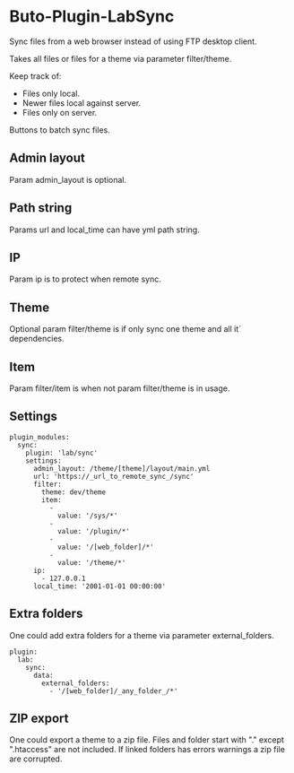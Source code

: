 # Buto-Plugin-LabSync
Sync files from a web browser instead of using FTP desktop client.

Takes all files or files for a theme via parameter filter/theme.

Keep track of:
- Files only local.
- Newer files local against server.
- Files only on server.

Buttons to batch sync files.

## Admin layout
Param admin_layout is optional.

## Path string
Params url and local_time can have yml path string.

## IP
Param ip is to protect when remote sync.

## Theme
Optional param filter/theme is if only sync one theme and all it´ dependencies.

## Item
Param filter/item is when not param filter/theme is in usage.

## Settings
```
plugin_modules:
  sync:
    plugin: 'lab/sync'
    settings:
      admin_layout: /theme/[theme]/layout/main.yml
      url: 'https://_url_to_remote_sync_/sync'
      filter:
        theme: dev/theme
        item:
          -
            value: '/sys/*'
          -
            value: '/plugin/*'
          -
            value: '/[web_folder]/*'
          -
            value: '/theme/*'
      ip:
        - 127.0.0.1
      local_time: '2001-01-01 00:00:00'
```

## Extra folders
One could add extra folders for a theme via parameter external_folders.
```
plugin:
  lab:
    sync:
      data:
        external_folders:
          - '/[web_folder]/_any_folder_/*'
```

## ZIP export
One could export a theme to a zip file.
Files and folder start with "." except ".htaccess" are not included. If linked folders has errors warnings a zip file are corrupted.
